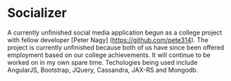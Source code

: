 # Socializer
 A currently unfinished social media application begun as a college project with fellow developer [Peter Nagy] (https://github.com/pete314). The project is currently unfinished because both of us have since been offered employment based on our college achievements.
It will continue to be worked on in my own spare time. Techologies being used include AngularJS, Bootstrap, JQuery, Cassandra, JAX-RS and Mongodb.
